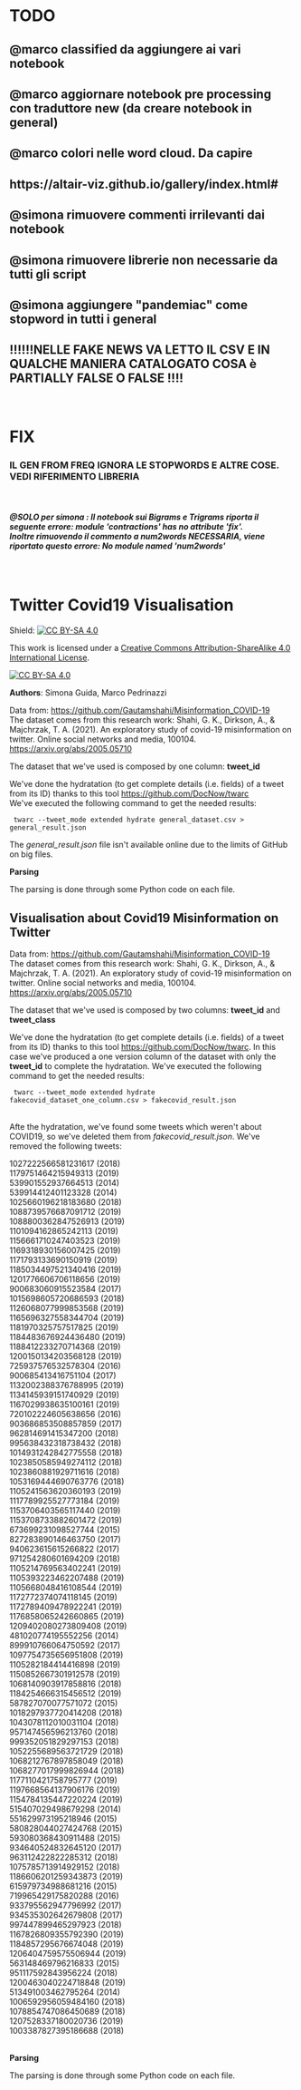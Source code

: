 # TODO

<h2>@marco classified da aggiungere ai vari notebook</h2>

<h2>@marco aggiornare notebook pre processing con traduttore new (da creare notebook in general)</h2>

<h2>@marco colori nelle word cloud. Da capire</h2>

<h2>https://altair-viz.github.io/gallery/index.html#</h2>

<h2>@simona rimuovere commenti irrilevanti dai notebook</h2>

<h2>@simona rimuovere librerie non necessarie da tutti gli script</h2>

<h2>@simona aggiungere "pandemiac" come stopword in tutti i general</h2>

<h2>!!!!!!NELLE FAKE NEWS VA LETTO IL CSV E IN QUALCHE MANIERA CATALOGATO COSA è PARTIALLY FALSE O FALSE !!!!</h2><br>

# FIX
<h3>IL GEN FROM FREQ IGNORA LE STOPWORDS E ALTRE COSE. VEDI RIFERIMENTO LIBRERIA</h3><br>

<h5> @SOLO per simona : Il notebook sui Bigrams e Trigrams riporta il seguente errore: module 'contractions' has no attribute 'fix'. <br>
Inoltre rimuovendo il commento a num2words NECESSARIA, viene riportato questo errore: No module named 'num2words' </h5><br>


# Twitter Covid19 Visualisation
Shield: [![CC BY-SA 4.0][cc-by-sa-shield]][cc-by-sa]

This work is licensed under a
[Creative Commons Attribution-ShareAlike 4.0 International License][cc-by-sa].

[![CC BY-SA 4.0][cc-by-sa-image]][cc-by-sa]

[cc-by-sa]: http://creativecommons.org/licenses/by-sa/4.0/
[cc-by-sa-image]: https://licensebuttons.net/l/by-sa/4.0/88x31.png
[cc-by-sa-shield]: https://img.shields.io/badge/License-CC%20BY--SA%204.0-lightgrey.svg

<b>Authors</b>: Simona Guida, Marco Pedrinazzi

Data from: https://github.com/Gautamshahi/Misinformation_COVID-19<br>
The dataset comes from this research work: Shahi, G. K., Dirkson, A., & Majchrzak, T. A. (2021). An exploratory study of covid-19 misinformation on twitter. Online social networks and media, 100104. https://arxiv.org/abs/2005.05710<br>

The dataset that we've used is composed by one column: <b>tweet_id</b>

We've done the hydratation (to get complete details (i.e. fields) of a tweet from its ID) thanks to this tool https://github.com/DocNow/twarc <br>
We've executed the following command to get the needed results:<br>

<code> twarc --tweet_mode extended hydrate general_dataset.csv > general_result.json
</code>
<br>

The <i>general_result.json</i> file isn't available online due to the limits of GitHub on big files.

<b>Parsing</b><br>

The parsing is done through some Python code on each file. 

<h2>Visualisation about Covid19 Misinformation on Twitter</h2>

Data from: https://github.com/Gautamshahi/Misinformation_COVID-19 <br>
The dataset comes from this research work: Shahi, G. K., Dirkson, A., & Majchrzak, T. A. (2021). An exploratory study of covid-19 misinformation on twitter. Online social networks and media, 100104. https://arxiv.org/abs/2005.05710<br>

The dataset that we've used is composed by two columns: <b>tweet_id</b> and <b>tweet_class</b><br>

We've done the hydratation (to get complete details (i.e. fields) of a tweet from its ID) thanks to this tool https://github.com/DocNow/twarc. In this case we've produced a one version column of the dataset with only the <b>tweet_id</b> to complete the hydratation.
We've executed the following command to get the needed results:<br>

<code> twarc --tweet_mode extended hydrate fakecovid_dataset_one_column.csv > fakecovid_result.json
</code><br>

Afte the hydratation, we've found some tweets which weren't about COVID19, so we've deleted them from <i>fakecovid_result.json</i>. We've removed the following tweets:<br>

1027222566581231617		(2018)<br>
1179751464215949313		(2019)<br>
539901552937664513		(2014)<br>
539914412401123328		(2014)<br>
1025660196218183680		(2018)<br>
1088739576687091712		(2019)<br>
1088800362847526913		(2019)<br>
1101094162865242113		(2019)<br>
1156661710247403523		(2019)<br>
1169318930156007425		(2019)<br>
1171793133690150919     (2019)<br>
1185034497521340416		(2019)<br>
1201776606706118656		(2019)<br>
900683060915523584		(2017)<br>
1015698605720686593		(2018)<br>
1126068077999853568		(2019)<br>
1165696327558344704		(2019)<br>
1181970325757517825		(2019)<br>
1184483676924436480		(2019)<br>
1188412233270714368		(2019)<br>
1200150134203568128		(2019)<br>
725937576532578304		(2016)<br>
900685413416751104		(2017)<br>
1132002388376788995		(2019)<br>
1134145939151740929		(2019)<br>
1167029938635100161		(2019)<br>
720102224605638656		(2016)<br>
903686853508857859		(2017)<br>
962814691415347200		(2018)<br>
995638432318738432		(2018)<br>
1014931242842775558		(2018)<br>
1023850585949274112		(2018)<br>
1023860881929711616		(2018)<br>
1053169444690763776		(2018)<br>
1105241563620360193		(2019)<br>
1117789925527773184		(2019)<br>
1153706403565117440		(2019)<br>
1153708733882601472		(2019)<br>
673699231098527744		(2015)<br>
827283890146463750		(2017)<br>
940623615615266822		(2017)<br>
971254280601694209		(2018)<br>
1105214769563402241		(2019)<br>
1105393223462207488		(2019)<br>
1105668048416108544		(2019)<br>
1172772374074118145		(2019)<br>
1172789409478922241		(2019)<br>
1176858065242660865		(2019)<br>
1209402080273809408		(2019)<br>
481020774195552256		(2014)<br>
899910766064750592		(2017)<br>
1097754735656951808		(2019)<br>
1105282184414416898		(2019)<br>
1150852667301912578		(2019)<br>
1068140903917858816		(2018)<br>
1184254666315456512		(2019)<br>
587827070077571072		(2015)<br>
1018297937720414208		(2018)<br>
1043078112010031104		(2018)<br>
957147456596213760		(2018)<br>
999352051829297153		(2018)<br>
1052255689563721729		(2018)<br>
1068212767897858049		(2018)<br>
1068277017999826944		(2018)<br>
1177110421758795777		(2019)<br>
1197668564137906176		(2019)<br>
1154784135447220224		(2019)<br>
515407029498679298		(2014)<br>
551629973195218946		(2015)<br>
580828044027424768		(2015)<br>
593080368430911488		(2015)<br>
934640524832645120		(2017)<br>
963112422822285312		(2018)<br>
1075785713914929152		(2018)<br>
1186606201259343873		(2019)<br>
615979734988681216		(2015)<br>
719965429175820288		(2016)<br>
933795562947796992		(2017)<br>
934535302642679808		(2017)<br>
997447899465297923		(2018)<br>
1167826809355792390		(2019)<br>
1184857295676674048		(2019)<br>
1206404759575506944		(2019)<br>
563148469796216833		(2015)<br>
951117592843956224		(2018)<br>
1200463040224718848		(2019)<br>
513491003462795264		(2014)<br>
1006592956059484160		(2018)<br>
1078854747086450689		(2018)<br>
1207528337180020736		(2019)<br>
1003387827395186688		(2018)<br>
<br>

<b>Parsing</b><br>

The parsing is done through some Python code on each file.
